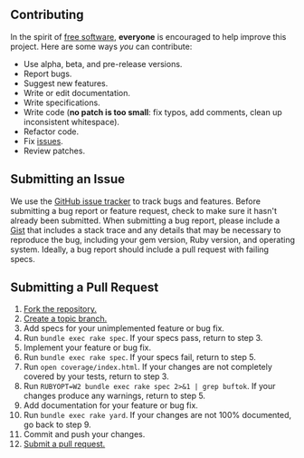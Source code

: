 ## Contributing
In the spirit of [free software][free-sw], **everyone** is encouraged to help
improve this project. Here are some ways *you* can contribute:

[free-sw]: http://www.fsf.org/licensing/essays/free-sw.html

* Use alpha, beta, and pre-release versions.
* Report bugs.
* Suggest new features.
* Write or edit documentation.
* Write specifications.
* Write code (**no patch is too small**: fix typos, add comments, clean up
  inconsistent whitespace).
* Refactor code.
* Fix [issues][].
* Review patches.

[issues]: https://github.com/sferik/buftok/issues

## Submitting an Issue
We use the [GitHub issue tracker][issues] to track bugs and features. Before
submitting a bug report or feature request, check to make sure it hasn't
already been submitted. When submitting a bug report, please include a [Gist][]
that includes a stack trace and any details that may be necessary to reproduce
the bug, including your gem version, Ruby version, and operating system.
Ideally, a bug report should include a pull request with failing specs.

[gist]: https://gist.github.com/

## Submitting a Pull Request
1. [Fork the repository.][fork]
2. [Create a topic branch.][branch]
3. Add specs for your unimplemented feature or bug fix.
4. Run `bundle exec rake spec`. If your specs pass, return to step 3.
5. Implement your feature or bug fix.
6. Run `bundle exec rake spec`. If your specs fail, return to step 5.
7. Run `open coverage/index.html`. If your changes are not completely covered
   by your tests, return to step 3.
8. Run `RUBYOPT=W2 bundle exec rake spec 2>&1 | grep buftok`. If your changes
   produce any warnings, return to step 5.
9. Add documentation for your feature or bug fix.
10. Run `bundle exec rake yard`. If your changes are not 100% documented, go
    back to step 9.
11. Commit and push your changes.
12. [Submit a pull request.][pr]

[fork]: http://help.github.com/fork-a-repo/
[branch]: http://learn.github.com/p/branching.html
[pr]: http://help.github.com/send-pull-requests/
